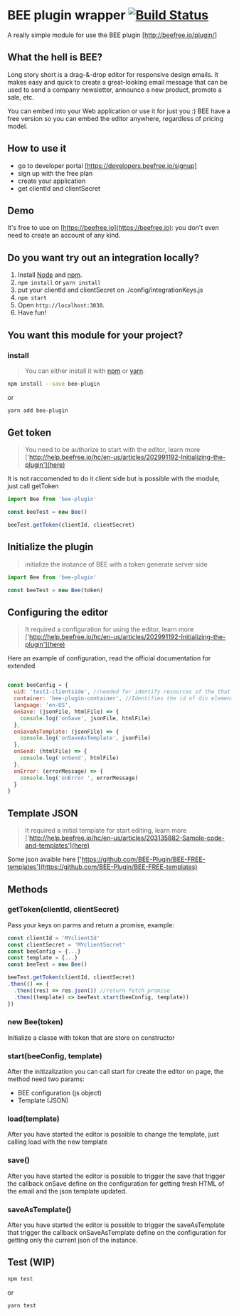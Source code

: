 # BEE plugin wrapper [![Build Status](https://travis-ci.org/samuv/bee-plugin.svg?branch=master)](https://travis-ci.org/samuv/bee-plugin.svg?branch=master)
A really simple module for use the BEE plugin [http://beefree.io/plugin/]

## What the hell is BEE?
Long story short is a drag-&-drop editor for responsive design emails.
It makes easy and quick to create a great-looking email message that can be used to send a company newsletter, announce a new product, promote a sale, etc.

You can embed into your Web application or use it for just you :)
BEE have a free version so you can embed the editor anywhere, regardless of pricing model.

## How to use it

- go to developer portal [https://developers.beefree.io/signup]
- sign up with the free plan
- create your application
- get clientId and clientSecret

## Demo

It's free to use on [https://beefree.io](https://beefree.io): you don't even need to create an account of any kind.


## Do you want try out an integration locally?

1. Install [Node][node] and [npm][npm].
2. `npm install` or `yarn install`
3. put your clientId and clientSecret on ./config/integrationKeys.js
4. `npm start`
5. Open `http://localhost:3030`.
6. Have fun!


## You want this module for your project?

### install

> You can either install it with [npm](https://nodejs.org) or [yarn](https://yarnpkg.com).

```sh
npm install --save bee-plugin
```
or
```sh
yarn add bee-plugin
```

## Get token
> You need to be authorize to start with the editor, learn more ['http://help.beefree.io/hc/en-us/articles/202991192-Initializing-the-plugin'](here)

It is not raccomended to do it client side but is possible with the module, just call getToken

```js
import Bee from 'bee-plugin'

const beeTest = new Bee()

beeTest.getToken(clientId, clientSecret)

```

## Initialize the plugin
> initialize the instance of BEE with a token generate server side

```js
import Bee from 'bee-plugin'

const beeTest = new Bee(token)

```

## Configuring the editor
> It required a configuration for using the editor, learn more ['http://help.beefree.io/hc/en-us/articles/202991192-Initializing-the-plugin'](here)

Here an example of configuration, read the official documentation for extended

```js

const beeConfig = {
  uid: 'test1-clientside', //needed for identify resources of the that user and billing stuff
  container: 'bee-plugin-container', //Identifies the id of div element that contains BEE Plugin
  language: 'en-US',
  onSave: (jsonFile, htmlFile) => {
    console.log('onSave', jsonFile, htmlFile)
  },
  onSaveAsTemplate: (jsonFile) => {
    console.log('onSaveAsTemplate', jsonFile)
  },
  onSend: (htmlFile) => {
    console.log('onSend', htmlFile)
  },
  onError: (errorMessage) => {
    console.log('onError ', errorMessage)
  }
}

```

## Template JSON
> It required a initial template for start editing, learn more ['http://help.beefree.io/hc/en-us/articles/203135882-Sample-code-and-templates'](here)

Some json avaible here  ['https://github.com/BEE-Plugin/BEE-FREE-templates'](https://github.com/BEE-Plugin/BEE-FREE-templates)

## Methods

### getToken(clientId, clientSecret)

Pass your keys on parms and return a promise, example:

```js
const clientId = 'MYclientId'
const clientSecret = 'MYclientSecret'
const beeConfig = {...}
const template = {...}
const beeTest = new Bee()

beeTest.getToken(clientId, clientSecret)
.then(() => {
  .then((res) => res.json()) //return fetch promise
  .then((template) => beeTest.start(beeConfig, template))
})

```

### new Bee(token)
Initialize a classe with token that are store on constructor

### start(beeConfig, template)
After the initizalization you can call start for create the editor on page, the method need two params:

- BEE configuration (js object)
- Template (JSON)

### load(template)
After you have started the editor is possible to change the template, just calling load with the new template

### save()
After you have started the editor is possible to trigger the save that trigger the callback onSave define on the configuration for getting fresh HTML of the email and the json template updated.

### saveAsTemplate()
After you have started the editor is possible to trigger the saveAsTemplate that trigger the callback onSaveAsTemplate define on the configuration for getting only the current json of the instance.


## Test (WIP)
```sh
npm test
```
or
```sh
yarn test
```


[node]: https://nodejs.org/en/
[npm]:  https://www.npmjs.com/
[yarn]: https://yarnpkg.com
